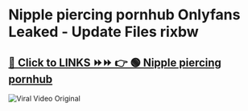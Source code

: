 
 # Nipple piercing pornhub Onlyfans Leaked - Update Files rixbw

## <h2><a href="https://clipsfans.com/Nipple_piercing_pornhub&ref=git">🔗 Click to LINKS ⏩⏩ 👉 🟢 Nipple piercing pornhub </a></h2>

<a href="https://clipsfans.com/Nipple_piercing_pornhub&ref=git" rel="nofollow" data-target="animated-image.originalLink"><img src="https://i.ibb.co.com/xMMVF88/686577567.gif" alt="Viral Video Original" style="max-width: 100%; display: inline-block;" data-target="animated-image.originalImage"></a>

